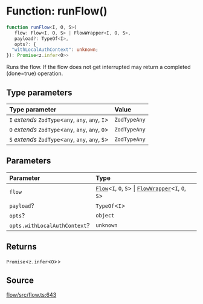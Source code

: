 # Function: runFlow()

```ts
function runFlow<I, O, S>(
   flow: Flow<I, O, S> | FlowWrapper<I, O, S>, 
   payload?: TypeOf<I>, 
   opts?: {
  "withLocalAuthContext": unknown;
}): Promise<z.infer<O>>
```

Runs the flow. If the flow does not get interrupted may return a completed (done=true) operation.

## Type parameters

| Type parameter | Value |
| :------ | :------ |
| `I` *extends* `ZodType`\<`any`, `any`, `any`, `I`\> | `ZodTypeAny` |
| `O` *extends* `ZodType`\<`any`, `any`, `any`, `O`\> | `ZodTypeAny` |
| `S` *extends* `ZodType`\<`any`, `any`, `any`, `S`\> | `ZodTypeAny` |

## Parameters

| Parameter | Type |
| :------ | :------ |
| `flow` | [`Flow`](../classes/Flow.md)\<`I`, `O`, `S`\> \| [`FlowWrapper`](../interfaces/FlowWrapper.md)\<`I`, `O`, `S`\> |
| `payload`? | `TypeOf`\<`I`\> |
| `opts`? | `object` |
| `opts.withLocalAuthContext`? | `unknown` |

## Returns

`Promise`\<`z.infer`\<`O`\>\>

## Source

[flow/src/flow.ts:643](https://github.com/firebase/genkit/blob/9cb10ef63dd6659f1a31ffd2367b7efa8acc10e5/js/flow/src/flow.ts#L643)
